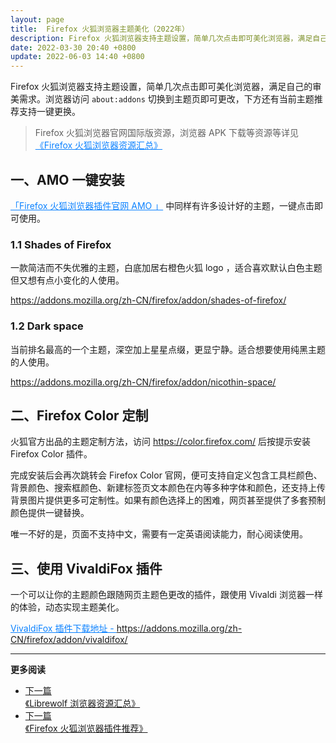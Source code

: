 ```yaml
---
layout: page
title:  Firefox 火狐浏览器主题美化（2022年）
description: Firefox 火狐浏览器支持主题设置，简单几次点击即可美化浏览器，满足自己的审美需求。
date: 2022-03-30 20:40 +0800
update: 2022-06-03 14:40 +0800
---
```


Firefox 火狐浏览器支持主题设置，简单几次点击即可美化浏览器，满足自己的审美需求。浏览器访问 ```about:addons``` 切换到主题页即可更改，下方还有当前主题推荐支持一键更换。

> Firefox 火狐浏览器官网国际版资源，浏览器 APK 下载等资源等详见 <a href="/special/firefox/resource/" style="color: #0c82ff;" target="_blank" >《Firefox 火狐浏览器资源汇总》</a>

## 一、AMO 一键安装

<a href="https://addons.mozilla.org/en-US/firefox/themes/" rel="nofollow" style="color: #0c82ff;">「Firefox 火狐浏览器插件官网 AMO 」</a> 中同样有许多设计好的主题，一键点击即可使用。


### 1.1 Shades of Firefox

一款简洁而不失优雅的主题，白底加居右橙色火狐 logo ，适合喜欢默认白色主题但又想有点小变化的人使用。

<a href="https://addons.mozilla.org/zh-CN/firefox/addon/shades-of-firefox/" rel="nofollow" style="color: #0c82ff;"> https://addons.mozilla.org/zh-CN/firefox/addon/shades-of-firefox/ </a>

### 1.2 Dark space

当前排名最高的一个主题，深空加上星星点缀，更显宁静。适合想要使用纯黑主题的人使用。

<a href="https://addons.mozilla.org/zh-CN/firefox/addon/nicothin-space/" rel="nofollow" style="color: #0c82ff;"> https://addons.mozilla.org/zh-CN/firefox/addon/nicothin-space/ </a>

## 二、Firefox Color 定制

火狐官方出品的主题定制方法，访问 <a href="https://color.firefox.com/" rel="nofollow" style="color: #0c82ff;"> https://color.firefox.com/ </a> 后按提示安装 Firefox Color 插件。

完成安装后会再次跳转会 Firefox Color 官网，便可支持自定义包含工具栏颜色、背景颜色、搜索框颜色、新建标签页文本颜色在内等多种字体和颜色，还支持上传背景图片提供更多可定制性。如果有颜色选择上的困难，网页甚至提供了多套预制颜色提供一键替换。

唯一不好的是，页面不支持中文，需要有一定英语阅读能力，耐心阅读使用。
 

## 三、使用 VivaldiFox 插件

一个可以让你的主题颜色跟随网页主题色更改的插件，跟使用 Vivaldi 浏览器一样的体验，动态实现主题美化。

<a href="https://addons.mozilla.org/zh-CN/firefox/addon/vivaldifox/" rel="nofollow" style="color: #0c82ff;"> VivaldiFox 插件下载地址 - https://addons.mozilla.org/zh-CN/firefox/addon/vivaldifox/</a>

---

**更多阅读**

<ul class="pager">
    <li class="previous">
        <a href="/special/firefox/librewolf/"  target="_blank" data-toggle="tooltip" data-placement="top" title="《Librewolf 浏览器资源汇总》">
        下一篇<br>
        <span>《Librewolf 浏览器资源汇总》</span>
        </a>
    </li>
    <li class="next">
        <a href="/special/firefox/addons/"  target="_blank" data-toggle="tooltip" data-placement="top" title="《Firefox 火狐浏览器插件推荐》">
        下一篇<br>
        <span>《Firefox 火狐浏览器插件推荐》</span>
        </a>
    </li>
</ul>